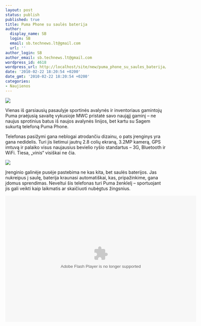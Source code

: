 ```yaml
---
layout: post
status: publish
published: true
title: Puma Phone su saulės baterija
author:
  display_name: SB
  login: SB
  email: sb.technews.lt@gmail.com
  url: ''
author_login: SB
author_email: sb.technews.lt@gmail.com
wordpress_id: 4618
wordpress_url: http://localhost/site/new/puma_phone_su_saules_baterija/
date: '2010-02-22 18:20:54 +0200'
date_gmt: '2010-02-22 18:20:54 +0200'
categories:
- Naujienos
---
```

<div class="imgright"><img src="http://t3.gstatic.com/images?q=tbn:6B2fQjHK9k-x2M:http://www.rankabrand.com/uploads/brand/44/PUMA%2520logo.jpg"  /></div>
<p>Vienas iš garsiausių pasaulyje sportinės avalynės ir inventoriaus gamintojų Puma praėjusią savaitę vykusioje MWC pristatė savo naująjį gaminį – ne naujus sprotinius batus iš naujos avalynės linijos, bet kartu su Sagem sukurtą telefoną Puma Phone.</p>
<p>Telefonas pasižymi gana neblogai atrodančiu dizainu, o pats įrenginys yra gana nedidelis. Turi jis lietimui jautrų 2.8 colių ekraną, 3.2MP kamerą, GPS imtuvą ir palaiko visus naujausius bevielio ryšio standartus – 3G, Bluetooth ir WiFi. Tiesa, „vinis“ visiškai ne čia.</p>
<p><img src="http://www.part.lt/img/45b6e881017f4b412a344f642a90cd56690.jpg" /></p>
<p>Įrenginio galinėje pusėje pastebima ne kas kita, bet saulės baterijos. Jas nukreipus į saulę, baterija kraunasi automatiškai, kas, pripažinkime, gana įdomus sprendimas. Neveltui šis telefonas turi Puma ženklelį – sportuojant jis gali veikti kaip laikmatis ar skaičiuoti nubėgtus žingsnius.</p>
<p><object classid="clsid:D27CDB6E-AE6D-11cf-96B8-444553540000" width="600" height="395" id="viddler"><param name="movie" value="http://www.viddler.com/player/a1eb5c1b/" /><param name="allowScriptAccess" value="always" /><param name="allowFullScreen" value="true" /><param name="flashvars" value="fake=1"/><embed src="http://www.viddler.com/player/a1eb5c1b/" width="600" height="395" type="application/x-shockwave-flash" allowScriptAccess="always" allowFullScreen="true" flashvars="fake=1" name="viddler" ></embed></object></p>
